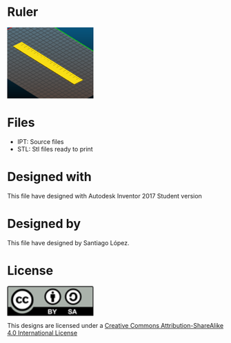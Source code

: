 # Ruler
<img src="ruler.png" width="200" align = "center">

# Files
* IPT: Source files
* STL: Stl files ready to print

# Designed with
This file have designed with Autodesk Inventor 2017 Student version

# Designed by
This file have designed by Santiago López.

# License
<img src="../by-sa.png" width="200" align = "center">

This designs are licensed under a [Creative Commons Attribution-ShareAlike 4.0 International License](http://creativecommons.org/licenses/by-sa/4.0/)
